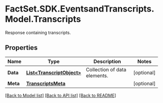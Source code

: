 # FactSet.SDK.EventsandTranscripts.Model.Transcripts
Response containing transcripts.

## Properties

Name | Type | Description | Notes
------------ | ------------- | ------------- | -------------
**Data** | [**List&lt;TranscriptObject&gt;**](TranscriptObject.md) | Collection of data elements. | [optional] 
**Meta** | [**TranscriptsMeta**](TranscriptsMeta.md) |  | [optional] 

[[Back to Model list]](../README.md#documentation-for-models) [[Back to API list]](../README.md#documentation-for-api-endpoints) [[Back to README]](../README.md)

